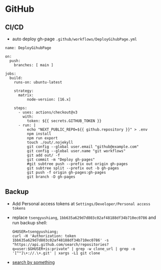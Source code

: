 # GitHub

## CI/CD

- auto deploy gh-page `.github/workflows/DeployGihubPage.yml`

```
name: DeployGihubPage

on:
  push:
    branches: [ main ]

jobs:
  build:
    runs-on: ubuntu-latest

    strategy:
      matrix:
          node-version: [16.x]

    steps:
      - uses: actions/checkout@v3
        with:
          token: ${{ secrets.GITHUB_TOKEN }}
      - run: |
          echo "NEXT_PUBLIC_REPO=${{ github.repository }}" > .env
          npm install
          npm run export
          touch ./out/.nojekyll
          git config --global user.email "github@example.com"
          git config --global user.name "git workflows"
          git add out/ -f
          git commit -m "Deploy gh-pages"          
          #git subtree push --prefix out origin gh-pages
          git subtree split --prefix out -b gh-pages
          git push -f origin gh-pages:gh-pages
          git branch -D gh-pages
```

## Backup

- Add Personal access tokens at `Settings/Developer/Personal access tokens`
- replace `tsengyushiang`, `1bb635a629d7d803c02af48188df34b710ec0786` and run backup shell:

    ```
    GHUSER=tsengyushiang; 
    curl -H 'Authorization: token 1bb635a629d7d803c02af48188df34b710ec0786' -s "https://api.github.com/search/repositories?q=user:$GHUSER+is:private" | grep -w clone_url | grep -o '[^"]\+://.\+.git' | xargs -L1 git clone
    ```
- [search by something](https://docs.github.com/en/free-pro-team@latest/github/searching-for-information-on-github/searching-for-repositories)

